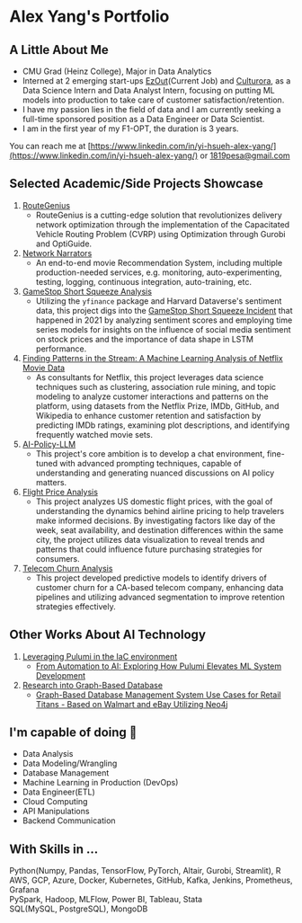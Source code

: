 # Alex Yang's Portfolio

## A Little About Me
- CMU Grad (Heinz College), Major in Data Analytics <br>
- Interned at 2 emerging start-ups [EzOut](https://ezout.store/)(Current Job) and [Culturora](https://www.culturora.com/), as a Data Science Intern and Data Analyst Intern, focusing on putting ML models into production to take care of customer satisfaction/retention.<br>
- I have my passion lies in the field of data and I am currently seeking a full-time sponsored position as a Data Engineer or Data Scientist.<br>
- I am in the first year of my F1-OPT, the duration is 3 years.

You can reach me at [https://www.linkedin.com/in/yi-hsueh-alex-yang/](https://www.linkedin.com/in/yi-hsueh-alex-yang/) or 1819pesa@gmail.com

## Selected Academic/Side Projects Showcase

1. [RouteGenius](https://github.com/Yi-Hsueh-Yang/RouteGenius.git)
   * RouteGenius is a cutting-edge solution that revolutionizes delivery network optimization through the implementation of the Capacitated Vehicle Routing Problem (CVRP) using Optimization through Gurobi and OptiGuide.
2. [Network Narrators](https://github.com/Yi-Hsueh-Yang/NetworkNarrators.git)
   * An end-to-end movie Recommendation System, including multiple production-needed services, e.g. monitoring, auto-experimenting, testing, logging, continuous integration, auto-training, etc.
3. [GameStop Short Squeeze Analysis](https://github.com/Yi-Hsueh-Yang/Flight-Price-Analysis.git)
   * Utilizing the `yfinance` package and Harvard Dataverse's sentiment data, this project digs into the [GameStop Short Squeeze Incident](https://en.wikipedia.org/wiki/GameStop_short_squeeze) that happened in 2021 by analyzing sentiment scores and employing time series models for insights on the influence of social media sentiment on stock prices and the importance of data shape in LSTM performance.
4. [Finding Patterns in the Stream: A Machine Learning Analysis of Netflix Movie Data](https://github.com/Yi-Hsueh-Yang/NetlixMovieAnalysis.git)
   * As consultants for Netflix, this project leverages data science techniques such as clustering, association rule mining, and topic modeling to analyze customer interactions and patterns on the platform, using datasets from the Netflix Prize, IMDb, GitHub, and Wikipedia to enhance customer retention and satisfaction by predicting IMDb ratings, examining plot descriptions, and identifying frequently watched movie sets.
5. [AI-Policy-LLM](https://github.com/Yi-HsuehYang/94812_Personal_assignment1.git)
   * This project's core ambition is to develop a chat environment, fine-tuned with advanced prompting techniques, capable of understanding and generating nuanced discussions on AI policy matters.
6. [Flight Price Analysis](https://telecom-churn-prediction.streamlit.app/)
   * This project analyzes US domestic flight prices, with the goal of understanding the dynamics behind airline pricing to help travelers make informed decisions. By investigating factors like day of the week, seat availability, and destination differences within the same city, the project utilizes data visualization to reveal trends and patterns that could influence future purchasing strategies for consumers.
7. [Telecom Churn Analysis](https://drive.google.com/drive/folders/19v5unicInrMjSnXscE7TRm1tFZFllfCk?usp=sharing)
   * This project developed predictive models to identify drivers of customer churn for a CA-based telecom company, enhancing data pipelines and utilizing advanced segmentation to improve retention strategies effectively.
   
## Other Works About AI Technology

1. [Leveraging Pulumi in the IaC environment](https://github.com/Yi-Hsueh-Yang/Pulumi_tryouts.git)  
   * [From Automation to AI: Exploring How Pulumi Elevates ML System Development](https://medium.com/@alex0990370/from-automation-to-ai-exploring-how-pulumi-elevates-ml-system-development-3d37444906aa)
2. [Research into Graph-Based Database](https://github.com/Yi-Hsueh-Yang/Graph-Based-DBMS-research.git)
   * [Graph-Based Database Management System Use Cases for Retail Titans - Based on Walmart and eBay Utilizing Neo4j](https://github.com/Yi-Hsueh-Yang/Graph-Based-DBMS-research/blob/3b939bc9fe74a40439e3ccbde8424e8f1dcbf37e/Graph_based_DBMS_research.pdf)  


## I'm capable of doing  🔧
  * Data Analysis
  * Data Modeling/Wrangling
  * Database Management
  * Machine Learning in Production (DevOps)
  * Data Engineer(ETL)
  * Cloud Computing
  * API Manipulations
  * Backend Communication

## With Skills in ...
Python(Numpy, Pandas, TensorFlow, PyTorch, Altair, Gurobi, Streamlit), R <br>
AWS, GCP, Azure, Docker, Kubernetes, GitHub, Kafka, Jenkins, Prometheus, Grafana <br>
PySpark, Hadoop, MLFlow, Power BI, Tableau, Stata <br>
SQL(MySQL, PostgreSQL), MongoDB 
